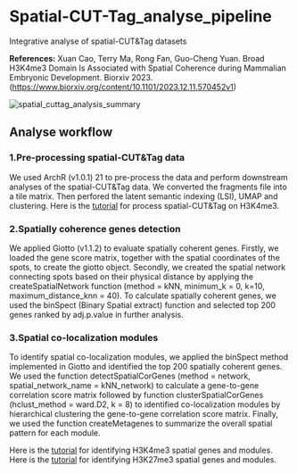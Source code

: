 # Spatial-CUT-Tag_analyse_pipeline
Integrative analyse of spatial-CUT&Tag datasets

**References:**
Xuan Cao, Terry Ma, Rong Fan, Guo-Cheng Yuan. Broad H3K4me3 Domain Is Associated with Spatial Coherence during Mammalian Embryonic Development. Biorxiv 2023.
(https://www.biorxiv.org/content/10.1101/2023.12.11.570452v1)

![spatial_cuttag_analysis_summary](https://github.com/user-attachments/assets/542be610-d4af-4b43-b1f0-e11feae7ec4d)


## Analyse workflow

### 1.Pre-processing spatial-CUT&Tag data

We used ArchR (v1.0.1) 21 to pre-process the data and perform downstream analyses of the spatial-CUT&Tag data. We converted the fragments file into a tile matrix. Then perfored the latent semantic indexing (LSI), UMAP and clustering.
Here is the [tutorial](https://github.com/XuanCao-CX/Spatial-CUT-Tag_analyse_pipeline/blob/main/1.LSI_UMAP_spatial-CUT%26TAG_in_ArchR.ipynb) for process spatial-CUT&Tag on H3K4me3.

### 2.Spatially coherence genes detection

We applied Giotto (v1.1.2) to evaluate spatially coherent genes. Firstly, we loaded the gene score matrix, together with the spatial coordinates of the spots, to create the giotto object. Secondly, we created the spatial network connecting spots based on their physical distance by applying the createSpatialNetwork function (method = kNN, minimum_k = 0, k=10, maximum_distance_knn = 40). To calculate spatially coherent genes, we used the binSpect (Binary Spatial extract) function and selected top 200 genes ranked by adj.p.value in further analysis. 

### 3.Spatial co-localization modules

To identify spatial co-localization modules, we applied the binSpect method implemented in Giotto and identified the top 200 spatially coherent genes. We used the function detectSpatialCorGenes (method = network, spatial_network_name = kNN_network) to calculate a gene-to-gene correlation score matrix followed by function clusterSpatialCorGenes (hclust_method = ward.D2, k = 8) to identified co-localization  modules by hierarchical clustering the gene-to-gene correlation score matrix. Finally, we used the function createMetagenes to summarize the overall spatial pattern for each module.

Here is the [tutorial](https://github.com/XuanCao-CX/Spatial-CUT-Tag_analyse_pipeline/blob/main/2.H3K4me3_spatial_gene_and_modules_in_Giotto.ipynb) for identifying H3K4me3 spatial genes and modules.
Here is the [tutorial](https://github.com/XuanCao-CX/Spatial-CUT-Tag_analyse_pipeline/blob/main/5.H3K27me3_spatial_gene_and_modules_in_Giotto.ipynb) for identifying H3K27me3 spatial genes and modules.
